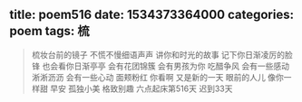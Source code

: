 title: poem516
date: 1534373364000
categories: poem
tags: 梳
---
> 梳妆台前的镜子
不慌不慢细语声声
讲你和时光的故事
记下你日渐凌厉的脸锋
也会看你日渐亭亭
会有花团锦簇
会有男孩为你
吃醋争风
会有一些感动
淅淅沥沥
会有一些心动
面颊粉红
你看啊
又是新的一天
眼前的人儿
像你一样甜
早安
孤独小美
格致别趣
六点起床第516天 迟到33天